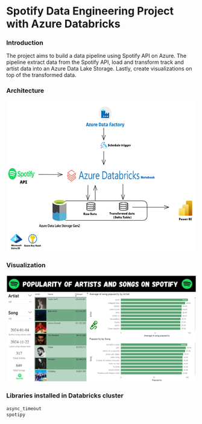 # Spotify Data Engineering Project with Azure Databricks
### Introduction
The project aims to build a data pipeline using Spotify API on Azure. The pipeline extract data from the Spotify API, load and transform track and artist data into an Azure Data Lake Storage. Lastly, create visualizations on top of the transformed data. 

### Architecture
![Diagram](https://github.com/putthisonwannapong/spotifyproject-azure-databricks/blob/main/image/Architecture-Diagram.png)

### Visualization
![Spotify Dashboard](https://github.com/putthisonwannapong/spotifyproject-azure-databricks/blob/main/image/SpotifyDashboard.PNG)

### Libraries installed in Databricks  cluster
```
async_timeout
spotipy
```
